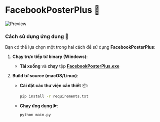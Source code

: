 # FacebookPosterPlus 🎉

![Preview](https://github.com/ovftank/FacebookPosterPlus/blob/main/.github/image.jpg)

### Cách sử dụng ứng dụng 🔧

Bạn có thể lựa chọn một trong hai cách để sử dụng **FacebookPosterPlus**:

1. **Chạy trực tiếp từ binary (Windows)**:
   - **Tải xuống** và **chạy** tệp **[FacebookPosterPlus.exe](https://github.com/ovftank/FacebookPosterPlus/releases/download/stable-release/FacebookPosterPlus.exe)**

2. **Build từ source (macOS/Linux)**:
   - **Cài đặt các thư viện cần thiết** 📦:

     ```bash
     pip install -r requirements.txt
     ```

   - **Chạy ứng dụng** ▶️:

     ```bash
     python main.py
     ```

